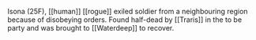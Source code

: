 Isona (25F), [[human]] [[rogue]] exiled soldier from a neighbouring region because of disobeying orders. Found half-dead by [[Traris]] in the to be party and was brought to [[Waterdeep]] to recover.